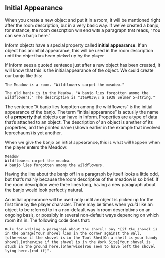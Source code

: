 ## Initial Appearance

When you create a new object and put it in a room, it will be mentioned right after the room description, but in a very basic way. If we’ve created a banjo, for instance, the room description will end with a paragraph that reads, “You can see a banjo here.”

Inform objects have a special property called **initial appearance**. If an object has an initial appearance, this will be used in the room description until the object has been picked up by the player.

If Inform sees a quoted sentence just after a new object has been created, it will know that this is the initial appearance of the object. We could create our banjo like this:

```inform7
The Meadow is a room. "Wildflowers carpet the meadow."

The old banjo is in the Meadow. "A banjo lies forgotten among the wildflowers." The description is "It&#039;s a 1938 Selmer 5-string."
```

The sentence “A banjo lies forgotten among the wildflowers” is the initial appearance of the banjo. The term “initial appearance” is actually the name of a **property** that objects can have in Inform. Properties are a type of data that’s attached to an object. The description of an object is another of its properties, and the printed name (shown earlier in the example that involved leprechauns) is yet another.

When we give the banjo an initial appearance, this is what will happen when the player enters the Meadow:

```
Meadow
Wildflowers carpet the meadow.
A banjo lies forgotten among the wildflowers.
```
Having the line about the banjo off in a paragraph by itself looks a little odd, but that’s mainly because the room description of the meadow is so brief. If the room description were three lines long, having a new paragraph about the banjo would look perfectly natural.

An initial appearance will be used only until an object is picked up for the first time by the player character. There may be times when you’d like an object to be referred to in a non-default way in room descriptions on an ongoing basis, or possibly in several non-default ways depending on which room it’s in. The following code does that:

```inform7
Rule for writing a paragraph about the shovel: say "[if the shovel is in the Garage]Your shovel lies in the corner against the wall.[otherwise if the shovel is in the Tool Shed]On a shelf is your handy shovel.[otherwise if the shovel is in the Work Site]Your shovel is stuck in the ground here.[otherwise]You seem to have left the shovel lying here.[end if]".
```
